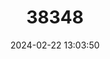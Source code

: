 ---
title: "38348"
category: "Ilex brevipedicellata"
draft: false
date: 2024-02-22 13:03:50
languages:
  French: ["Houx à Pédicelle Court"]
  English: ["Shortpedicel Holly"]
---